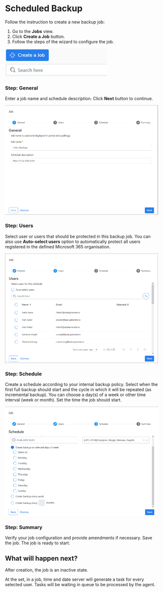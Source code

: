 # Scheduled Backup

Follow the instruction to create a new backup job:

1. Go to the **Jobs** view. 
2. Click **Create a Job** button.
3. Follow the steps of the wizard to configure the job.

![](../../.gitbook/assets/kodo-cloud-administration-backup05.png)

### Step: General

Enter a job name and schedule description. Click **Next** button to continue.

![](../../.gitbook/assets/kodo-cloud-administration-backup06.png)

### Step: Users

Select user or users that should be protected in this backup job. You can also use **Auto-select users** option to automatically protect all users registered in the defined Microsoft 365 organisation.

![](../../.gitbook/assets/kodo-cloud-administration-backup07.png)

### Step: Schedule

Create a schedule according to your internal backup policy.  Select when the first full backup should start and the cycle in which it will be repeated \(as incremental backup\). You can choose a day\(s\) of a week or other time interval \(week or month\). Set the time the job should start.

![](../../.gitbook/assets/kodo-cloud-administration-backup08.png)

### Step: Summary

Verify your job configuration and provide amendments if necessary. Save the job. The job is ready to start.

## What will happen next?

After creation, the job is an inactive state.  

At the set, in a job, time and date server will generate a task for every selected user. Tasks will be waiting in queue to be processed by the agent.

